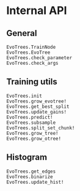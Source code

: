 
# Internal API

## General

```@docs
EvoTrees.TrainNode
EvoTrees.EvoTree
EvoTrees.check_parameter
EvoTrees.check_args
```

## Training utils

```@docs
EvoTrees.init
EvoTrees.grow_evotree!
EvoTrees.get_best_split
EvoTrees.update_gains!
EvoTrees.predict!
EvoTrees.subsample
EvoTrees.split_set_chunk!
EvoTrees.grow_tree!
EvoTrees.grow_otree!
```

## Histogram

```@docs
EvoTrees.get_edges
EvoTrees.binarize
EvoTrees.update_hist!
```


